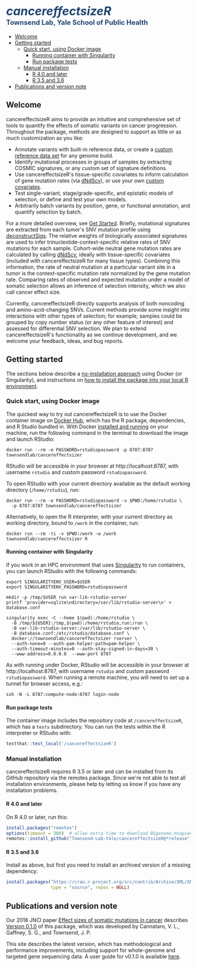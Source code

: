 # <span style="color:#224570;font-size:115%"><em>cancereffectsizeR</em></span><br><span style="font-size:65%; color:#224570">Townsend Lab, Yale School of Public Health</span>

<!-- MarkdownTOC autolink="true" -->

- [Welcome](#welcome)
- [Getting started](#getting-started)
	- [Quick start, using Docker image](#quick-start-using-docker-image)
		- [Running container with Singularity](#running-container-with-singularity)
		- [Run package tests](#run-package-tests)
	- [Manual installation](#manual-installation)
		- [R 4.0 and later](#r-40-and-later)
		- [R 3.5 and 3.6](#r-35-and-36)
- [Publications and version note](#publications-and-version-note)

<!-- /MarkdownTOC -->

## Welcome
cancereffectsizeR aims to provide an intuitive and comprehensive set of tools to quantify the effects of somatic variants on cancer progression. Throughout the package, methods are designed to support as little or as much customization as you like:
- Annotate variants with built-in reference data, or create a [custom reference data set](articles/custom_refset_instructions.html) for any genome build.
- Identify mutational processes in groups of samples by extracting COSMIC signatures, or any custom set of signature definitions.
- Use cancereffectsizeR's tissue-specific covariates to inform calculation of gene mutation rates (via [dNdScv](https://github.com/im3sanger/dndscv)), or use your own [custom covariates](articles/create_custom_covariates.html).
- Test single-variant, stage/grade-specific, and epistatic models of selection, or define and test your own models.
- Arbitrarily batch variants by position, gene, or functional annotation, and quantify selection by batch.

For a more detailed overview, see [Get Started](articles/cancereffectsizeR.html). Briefly, mutational signatures are extracted from each tumor's SNV mutation profile using [deconstructSigs](https://github.com/raerose01/deconstructSigs). The relative weights of biologically associated signatures are used to infer trinucleotide-context-specific relative rates of SNV mutations for each sample. Cohort-wide neutral gene mutation rates are calculated by calling [dNdScv](https://github.com/im3sanger/dndscv), ideally with tissue-specific covariates (included with cancereffectsizeR for many tissue types). Combining this information, the rate of neutral mutation at a particular variant site in a tumor is the context-specific mutation rate normalized by the gene mutation rate. Comparing rates of observed and expected mutation under a model of somatic selection allows an inference of selection intensity, which we also call cancer effect size.

Currently, cancereffectsizeR directly supports analysis of both noncoding and amino-acid-changing SNVs. Current methods provide some insight into interactions with other types of selection; for example, samples could be grouped by copy number status (or any other feature of interest) and assessed for differential SNV selection. We plan to extend cancereffectsizeR's functionality as we continue development, and we welcome your feedback, ideas, and bug reports.


## Getting started

The sections below describe a [no-installation approach](#quick-start-using-docker-image) using Docker (or Singularity), and instructions on [how to install the package into your local R environment](#manual-installation).

### Quick start, using Docker image

The quickest way to try out cancereffectsizeR is to use the Docker container image on [Docker Hub](https://hub.docker.com/r/townsendlab/cancereffectsizer), which has the R package, dependencies, and R Studio bundled in. With Docker [installed and running](https://www.docker.com/get-started) on your machine, run the following command in the terminal to download the image and launch RStudio:
```shell script
docker run --rm -e PASSWORD=rstudiopassword -p 8787:8787 townsendlab/cancereffectsizer
```
RStudio will be accessible in your browser at http://localhost:8787, with username `rstudio` and custom password `rstudiopassword`.

To open RStudio with your current directory available as the default working directory (`/home/rstudio`), run:
```shell script
docker run --rm -e PASSWORD=rstudiopassword -v $PWD:/home/rstudio \
  -p 8787:8787 townsendlab/cancereffectsizer
```

Alternatively, to open the R interpreter, with your current directory as working directory, bound to `/work` in the container, run:
```shell script
docker run --rm -ti -v $PWD:/work -w /work townsendlab/cancereffectsizer R
```

#### Running container with Singularity

If you work in an HPC environment that uses [Singularity](https://sylabs.io/guides/latest/user-guide/) to run containers, you can launch RStudio with the following commands:
```shell script
export SINGULARITYENV_USER=$USER
export SINGULARITYENV_PASSWORD=rstudiopassword

mkdir -p /tmp/$USER run var-lib-rstudio-server
printf 'provider=sqlite\ndirectory=/var/lib/rstudio-server\n' > database.conf

singularity exec -C --home $(pwd):/home/rstudio \
  -B /tmp/${USER}:/tmp,$(pwd):/home/rstudio,run:/run \
  -B var-lib-rstudio-server:/var/lib/rstudio-server \
  -B database.conf:/etc/rstudio/database.conf \
  docker://townsendlab/cancereffectsizer rserver \
  --auth-none=0 --auth-pam-helper-path=pam-helper \
  --auth-timeout-minutes=0 --auth-stay-signed-in-days=30 \
  --www-address=0.0.0.0  --www-port 8787
```
As with running under Docker, RStudio will be accessible in your browser at http://localhost:8787, with username `rstudio` and custom password `rstudiopassword`. When running a remote machine, you will need to set up a tunnel for browser access, e.g.:
```shell script
ssh -N -L 8787:compute-node:8787 login-node
```

#### Run package tests

The container image includes the repository code at `/cancereffectsizeR`, which has a `tests` subdirectory. You can run the tests within the R interpreter or RStudio with:
```R
testthat::test_local('/cancereffectsizeR')
```


### Manual installation

cancereffectsizeR requires R 3.5 or later and can be installed from its GitHub repository via the remotes package. Since we're not able to test all installation environments, please help by letting us know if you have any installation problems.

#### R 4.0 and later
On R 4.0 or later, run this:
```R
install.packages("remotes")
options(timeout = 300)  # allow extra time to download BSgenome.Hsapiens.UCSC.hg19
remotes::install_github("Townsend-Lab-Yale/cancereffectsizeR@*release")
```

#### R 3.5 and 3.6
Install as above, but first you need to install an archived version of a missing dependency:
```R
install.packages("https://cran.r-project.org/src/contrib/Archive/XML/XML_3.99-0.3.tar.gz", 
                 type = "source", repos = NULL)
```


## Publications and version note
Our 2018 JNCI paper [Effect sizes of somatic mutations in cancer](https://doi.org/10.1093/jnci/djy168) describes [Version 0.1.0](https://github.com/Townsend-Lab-Yale/cancereffectsizeR/releases/tag/0.1.0) of this package, which was developed by Cannataro, V. L., Gaffney, S. G., and Townsend, J. P. 

This site describes the latest version, which has methodological and performance improvements, including support for whole-genome and targeted gene sequencing data. A user guide for v0.1.0 is available [here](https://github.com/Townsend-Lab-Yale/cancereffectsizeR/blob/master/user_guide/cancereffectsizeR_user_guide.md).








